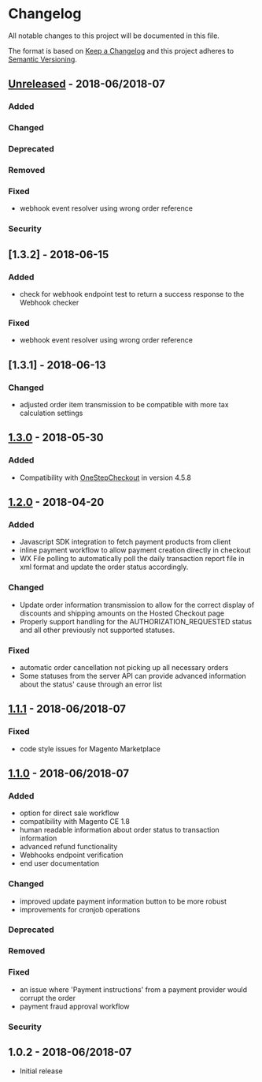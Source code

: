 # Changelog
All notable changes to this project will be documented in this file.

The format is based on [Keep a Changelog](http://keepachangelog.com/en/1.0.0/)
and this project adheres to [Semantic Versioning](http://semver.org/spec/v2.0.0.html).

## [Unreleased] - 2018-06/2018-07
### Added

### Changed

### Deprecated

### Removed

### Fixed
- webhook event resolver using wrong order reference
### Security

## [1.3.2] - 2018-06-15
### Added
- check for webhook endpoint test to return a success response to the Webhook checker
### Fixed
- webhook event resolver using wrong order reference
## [1.3.1] - 2018-06-13
### Changed
- adjusted order item transmission to be compatible with more tax calculation settings
## [1.3.0] - 2018-05-30
### Added
- Compatibility with [OneStepCheckout](https://www.onestepcheckout.com/) in version 4.5.8

## [1.2.0] - 2018-04-20
### Added
- Javascript SDK integration to fetch payment products from client
- inline payment workflow to allow payment creation directly in checkout
- WX File polling to automatically poll the daily transaction report file in xml format and update the order status accordingly.

### Changed
- Update order information transmission to allow for the correct display of discounts and shipping amounts on the Hosted Checkout page
- Properly support handling for the AUTHORIZATION_REQUESTED status and all other previously not supported statuses.

### Fixed
- automatic order cancellation not picking up all necessary orders
- Some statuses from the server API can provide advanced information about the status' cause through an error list

## [1.1.1] - 2018-06/2018-07
### Fixed
- code style issues for Magento Marketplace

## [1.1.0] - 2018-06/2018-07
### Added
- option for direct sale workflow
- compatibility with Magento CE 1.8
- human readable information about order status to transaction information
- advanced refund functionality
- Webhooks endpoint verification
- end user documentation

### Changed
- improved update payment information button to be more robust
- improvements for cronjob operations
### Deprecated

### Removed

### Fixed
- an issue where 'Payment instructions' from a payment provider would corrupt the order
- payment fraud approval workflow
### Security

## 1.0.2 - 2018-06/2018-07
- Initial release


[Unreleased]: https://git.netresearch.de/ingenico/connect/module-epayments-m1/compare/1.3.0...develop
[1.3.0]: https://git.netresearch.de/ingenico/connect/module-epayments-m1/compare/1.2.0...1.3.0
[1.2.0]: https://git.netresearch.de/ingenico/connect/module-epayments-m1/compare/1.1.1...1.2.0
[1.1.1]: https://git.netresearch.de/ingenico/connect/module-epayments-m1/compare/1.1.0...1.1.1
[1.1.0]: https://git.netresearch.de/ingenico/connect/module-epayments-m1/compare/1.0.2...1.1.0